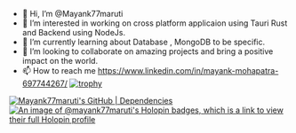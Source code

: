 - 👋 Hi, I’m @Mayank77maruti
- 👀 I’m interested in working on cross platform applicaion using Tauri Rust and Backend using NodeJs.
- 🌱 I’m currently learning about Database , MongoDB to be specific.
- 💞️ I’m looking to collaborate on amazing projects and bring a positive impact on the world.
- 📫 How to reach me https://www.linkedin.com/in/mayank-mohapatra-697744267/
[![trophy](https://github-profile-trophy.vercel.app/?username=ryo-ma)](https://github.com/ryo-ma/github-profile-trophy)
<!---
Mayank77maruti/Mayank77maruti is a ✨ special ✨ repository because its `README.md` (this file) appears on your GitHub profile.
You can click the Preview link to take a look at your changes.
--->
[![Mayank77maruti's GitHub | Dependencies](https://stats.quine.sh/Mayank77maruti/dependencies?theme=light)](https://quine.sh?utm_source=widgets&utm_campaign=Mayank77maruti)
[![An image of @mayank77maruti's Holopin badges, which is a link to view their full Holopin profile](https://holopin.me/mayank77maruti)](https://holopin.io/@mayank77maruti)
